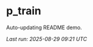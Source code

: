 # p_train

Auto-updating README demo.

<!--START_SECTION:status-->
_Last run: 2025-08-29 09:21 UTC_
<!--END_SECTION:status-->





















































































































































































































